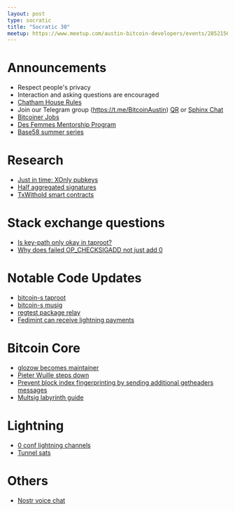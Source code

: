 ```yaml
---
layout: post
type: socratic
title: "Socratic 30"
meetup: https://www.meetup.com/austin-bitcoin-developers/events/285215038/
---
```


# Announcements

- Respect people's privacy
- Interaction and asking questions are encouraged
- [Chatham House Rules](https://www.chathamhouse.org/about-us/chatham-house-rule)
- Join our Telegram group (https://t.me/BitcoinAustin) [QR](../assets/imgs/telegram-group.svg) or [Sphinx Chat](https://tribes.sphinx.chat/t/austintaexasbitcoiners)
- [Bitcoiner Jobs](https://bitcoinerjobs.co/)
- [Des Femmes Mentorship Program](https://desfemmesmagazine.com/blogs/news/mentorship-program)
- [Base58 summer series](https://twitter.com/base58btc/status/1544140600622055426?s=21&t=XVfc7380naOTz6v7SOJxaw)

# Research

- [Just in time: XOnly pubkeys](https://github.com/jonasnick/bips/issues/32)
- [Half aggregated signatures](https://blog.blockstream.com/half-aggregation-of-bip-340-signatures/)
- [TxWithold smart contracts](https://thelab31.xyz/blog/txwithhold)

# Stack exchange questions

- [Is key-path only okay in taproot?](https://bitcoin.stackexchange.com/questions/113989/bip-341-should-key-path-only-p2tr-be-eschewed-altogether)
- [Why does failed OP_CHECKSIGADD not just add 0](https://bitcoin.stackexchange.com/questions/114446/why-do-invalid-signatures-in-op-checksigadd-not-push-to-the-stack)

# Notable Code Updates

- [bitcoin-s taproot](https://twitter.com/Chris_Stewart_5/status/1547228805554532352?s=20&t=mqOWClcR6n6E9G8v3qMLpg)
- [bitcoin-s musig](https://twitter.com/Chris_Stewart_5/status/1544753483831824386?s=20&t=sTb2IT39meJ0RsFIPHV1iw)
- [regtest package relay](https://github.com/bitcoin/bitcoin/pull/24836)
- [Fedimint can receive lightning payments](https://github.com/fedimint/minimint/pull/174)

# Bitcoin Core

- [glozow becomes maintainer](https://github.com/bitcoin/bitcoin/pull/25524)
- [Pieter Wuille steps down](https://twitter.com/pwuille/status/1545159642447335424)
- [Prevent block index fingerprinting by sending additional getheaders messages](https://github.com/bitcoin/bitcoin/pull/24571)
- [Multsig labyrinth guide](https://github.com/bitcoin/bitcoin/issues/24861)

# Lightning

- [0 conf lightning channels](https://twitter.com/JohnCantrell97/status/1542196189319335936?s=20&t=uSgkQaaG6-MX4HyExEY-wQ)
- [Tunnel sats](https://twitter.com/TunnelSats/status/1546978719784476672)

# Others

- [Nostr voice chat](https://github.com/Giszmo/Nostr-Voice-Chat)
